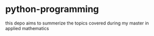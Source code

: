 # python-programming
this depo aims to summerize the topics covered during my master in applied mathematics
